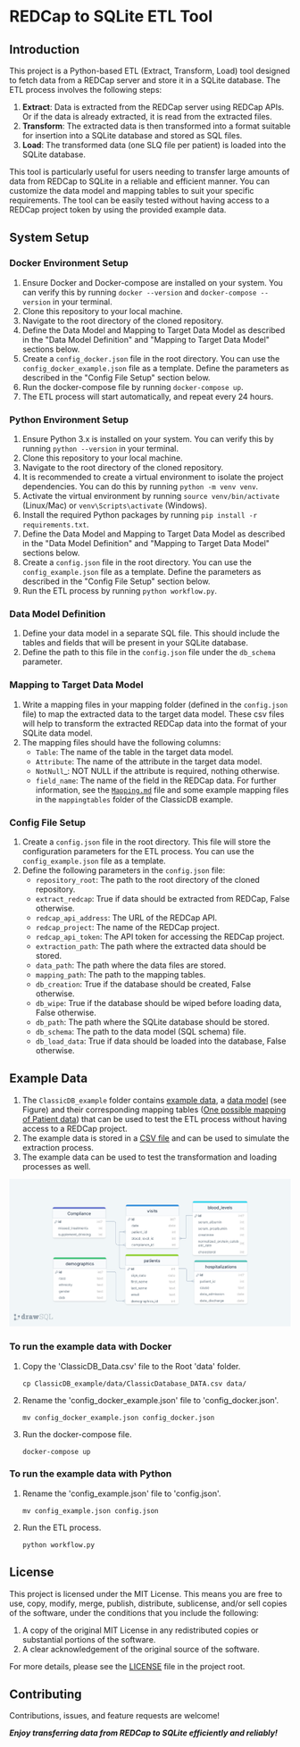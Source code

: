 # REDCap to SQLite ETL Tool

## Introduction

This project is a Python-based ETL (Extract, Transform, Load) tool designed to fetch data from a REDCap server and store it in a SQLite database. The ETL process involves the following steps:

1. **Extract**: Data is extracted from the REDCap server using REDCap APIs. Or if the data is already extracted, it is read from the extracted files.
2. **Transform**: The extracted data is then transformed into a format suitable for insertion into a SQLite database and stored as SQL files.
3. **Load**: The transformed data (one SLQ file per patient) is loaded into the SQLite database.

This tool is particularly useful for users needing to transfer large amounts of data from REDCap to SQLite in a reliable and efficient manner.
You can customize the data model and mapping tables to suit your specific requirements. The tool can be easily tested without having access to a REDCap project token by using the provided example data.

## System Setup

### Docker Environment Setup

1. Ensure Docker and Docker-compose are installed on your system. You can verify this by running `docker --version` and `docker-compose --version`  in your terminal.
2. Clone this repository to your local machine.
3. Navigate to the root directory of the cloned repository.
4. Define the Data Model and Mapping to Target Data Model as described in the "Data Model Definition" and "Mapping to Target Data Model" sections below.
5. Create a `config_docker.json` file in the root directory. You can use the `config_docker_example.json` file as a template. Define the parameters as described in the "Config File Setup" section below.
6. Run the docker-compose file by running `docker-compose up`.
7. The ETL process will start automatically, and repeat every 24 hours.

### Python Environment Setup

1. Ensure Python 3.x is installed on your system. You can verify this by running `python --version` in your terminal.
2. Clone this repository to your local machine.
3. Navigate to the root directory of the cloned repository.
4. It is recommended to create a virtual environment to isolate the project dependencies. You can do this by running `python -m venv venv`.
5. Activate the virtual environment by running `source venv/bin/activate` (Linux/Mac) or `venv\Scripts\activate` (Windows).
6. Install the required Python packages by running `pip install -r requirements.txt`.
7. Define the Data Model and Mapping to Target Data Model as described in the "Data Model Definition" and "Mapping to Target Data Model" sections below.
8. Create a `config.json` file in the root directory. You can use the `config_example.json` file as a template. Define the parameters as described in the "Config File Setup" section below.
9. Run the ETL process by running `python workflow.py`.

### Data Model Definition

1. Define your data model in a separate SQL file. This should include the tables and fields that will be present in your SQLite database.
2. Define the path to this file in the `config.json` file under the `db_schema` parameter.

### Mapping to Target Data Model

1. Write a mapping files in your mapping folder (defined in the `config.json` file) to map the extracted data to the target data model. These csv files will help to transform the extracted REDCap data into the format of your SQLite data model.
2. The mapping files should have the following columns:
    - `Table`: The name of the table in the target data model.
    - `Attribute`: The name of the attribute in the target data model.
    - `NotNull`_: NOT NULL if the attribute is required, nothing otherwise.
    - `field_name`: The name of the field in the REDCap data.
For further information, see the [`Mapping.md`](Mapping.md) file and some example mapping files in the `mappingtables` folder of the ClassicDB example.

### Config File Setup

1. Create a `config.json` file in the root directory. This file will store the configuration parameters for the ETL process. You can use the `config_example.json` file as a template.
2. Define the following parameters in the `config.json` file:
    - `repository_root`: The path to the root directory of the cloned repository.
    - `extract_redcap`: True if data should be extracted from REDCap, False otherwise.
    - `redcap_api_address`: The URL of the REDCap API.
    - `redcap_project`: The name of the REDCap project.
    - `redcap_api_token`: The API token for accessing the REDCap project.
    - `extraction_path`: The path where the extracted data should be stored.
    - `data_path`: The path where the data files are stored.
    - `mapping_path`: The path to the mapping tables.
    - `db_creation`: True if the database should be created, False otherwise.
    - `db_wipe`: True if the database should be wiped before loading data, False otherwise.
    - `db_path`: The path where the SQLite database should be stored.
    - `db_schema`: The path to the data model (SQL schema) file.
    - `db_load_data`: True if data should be loaded into the database, False otherwise.

## Example Data

1. The `ClassicDB_example` folder contains [example data](ClassicDB_example/data/ClassicDatabase_DATA.csv), a [data model](ClassicDB_example/sqlite_schema.sql) (see Figure) and their corresponding mapping tables ([One possible mapping of Patient data](ClassicDB_example/mappingtables/1-0-patients.csv)) that can be used to test the ETL process without having access to a REDCap project.
2. The example data is stored in a [CSV file](ClassicDB_example/data/ClassicDatabase_DATA.csv) and can be used to simulate the extraction process.
3. The example data can be used to test the transformation and loading processes as well.

![Data Model of Classic Database Example from REDCap](ClassicDB_example/classicDB.png)

### To run the example data with Docker

1. Copy the 'ClassicDB_Data.csv' file to the Root 'data' folder.
    ```shell
    cp ClassicDB_example/data/ClassicDatabase_DATA.csv data/
    ```
2. Rename the 'config_docker_example.json' file to 'config_docker.json'.
    ```shell
    mv config_docker_example.json config_docker.json
    ```
4. Run the docker-compose file.
    ```shell
    docker-compose up
    ```

### To run the example data with Python

1. Rename the 'config_example.json' file to 'config.json'.
    ```shell
    mv config_example.json config.json
    ```
2. Run the ETL process.
    ```shell
    python workflow.py
    ```
## License

This project is licensed under the MIT License. This means you are free to use, copy, modify, merge, publish, distribute, sublicense, and/or sell copies of the software, under the conditions that you include the following:

1. A copy of the original MIT License in any redistributed copies or substantial portions of the software.
2. A clear acknowledgement of the original source of the software.

For more details, please see the [LICENSE](LICENSE) file in the project root.

## Contributing

Contributions, issues, and feature requests are welcome!

***Enjoy transferring data from REDCap to SQLite efficiently and reliably!***
